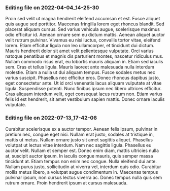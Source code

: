 

### Editing file on 2022-04-04_14-25-30

Proin sed velit ut magna hendrerit eleifend accumsan et est. Fusce aliquet quis augue sed porttitor. Maecenas fringilla lorem eget rhoncus blandit. Sed placerat aliquam cursus. Sed varius vehicula augue, scelerisque maximus odio efficitur id. Aenean ornare sem eu dictum mattis. Aenean aliquet auctor velit rutrum pulvinar. Vivamus eu nisi luctus, convallis tortor vitae, eleifend lorem. Etiam efficitur ligula non leo ullamcorper, et tincidunt dui dictum. Mauris hendrerit dolor sit amet velit pellentesque vulputate. Orci varius natoque penatibus et magnis dis parturient montes, nascetur ridiculus mus. Nullam commodo risus erat, eu lobortis mauris aliquam in.
Etiam sed iaculis sem. Cras et tellus ligula. Mauris laoreet ante malesuada nulla interdum molestie. Etiam a nulla ut dui aliquam tempus. Fusce sodales metus nec varius suscipit. Phasellus nec efficitur eros. Donec rhoncus dapibus justo, eget consectetur ante. Ut id orci venenatis lacus aliquam vulputate at vitae ligula. Suspendisse potenti. Nunc finibus ipsum nec libero ultrices efficitur. Cras aliquam interdum velit, eget consequat lacus rutrum non. Etiam varius felis id est hendrerit, sit amet vestibulum sapien mattis. Donec ornare iaculis vulputate.




### Editing file on 2022-07-13_17-42-06

Curabitur scelerisque ex a auctor tempor. Aenean felis ipsum, pulvinar in pretium nec, congue eget nisi. Nullam erat justo, sodales at tristique in, mattis ut metus. Nullam ornare justo sit amet sagittis aliquet. Phasellus volutpat ut lectus vitae interdum. Nam nec sagittis ligula. Phasellus eu auctor velit.
Nullam et semper est. Donec enim diam, mattis ultricies nulla at, suscipit auctor ipsum. In iaculis congue mauris, quis semper massa tincidunt at. Etiam tempus non enim nec congue. Nulla eleifend dui ante. Nullam purus justo, sollicitudin at viverra vel, interdum quis odio. Curabitur mollis metus libero, a volutpat augue condimentum in. Maecenas tempus pulvinar ipsum, non cursus lectus viverra ac. Donec tempus nulla quis sem rutrum ornare. Proin hendrerit ipsum at cursus malesuada.


